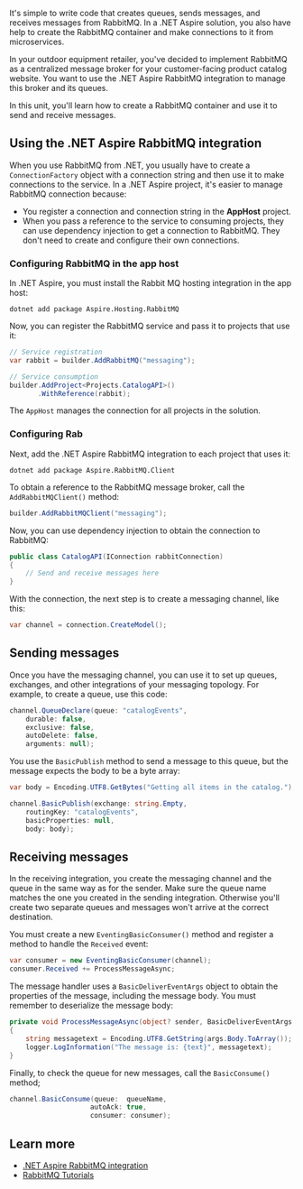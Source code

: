 It's simple to write code that creates queues, sends messages, and receives messages from RabbitMQ. In a .NET Aspire solution, you also have help to create the RabbitMQ container and make connections to it from microservices.

In your outdoor equipment retailer, you've decided to implement RabbitMQ as a centralized message broker for your customer-facing product catalog website. You want to use the .NET Aspire RabbitMQ integration to manage this broker and its queues.

In this unit, you'll learn how to create a RabbitMQ container and use it to send and receive messages.

## Using the .NET Aspire RabbitMQ integration

When you use RabbitMQ from .NET, you usually have to create a `ConnectionFactory` object with a connection string and then use it to make connections to the service. In a .NET Aspire project, it's easier to manage RabbitMQ connection because:

- You register a connection and connection string in the **AppHost** project.
- When you pass a reference to the service to consuming projects, they can use dependency injection to get a connection to RabbitMQ. They don't need to create and configure their own connections.

### Configuring RabbitMQ in the app host

In .NET Aspire, you must install the Rabbit MQ hosting integration in the app host:

```dotnetcli
dotnet add package Aspire.Hosting.RabbitMQ
```

Now, you can register the RabbitMQ service and pass it to projects that use it:

```csharp
// Service registration
var rabbit = builder.AddRabbitMQ("messaging");

// Service consumption
builder.AddProject<Projects.CatalogAPI>()
       .WithReference(rabbit);
```

The `AppHost` manages the connection for all projects in the solution.


### Configuring Rab

Next, add the .NET Aspire RabbitMQ integration to each project that uses it:

```dotnetcli
dotnet add package Aspire.RabbitMQ.Client
```

To obtain a reference to the RabbitMQ message broker, call the `AddRabbitMQClient()` method:

```csharp
builder.AddRabbitMQClient("messaging");
```

Now, you can use dependency injection to obtain the connection to RabbitMQ:

```csharp
public class CatalogAPI(IConnection rabbitConnection)
{
    // Send and receive messages here
}
```

With the connection, the next step is to create a messaging channel, like this:

```csharp
var channel = connection.CreateModel();
```

## Sending messages

Once you have the messaging channel, you can use it to set up queues, exchanges, and other integrations of your messaging topology. For example, to create a queue, use this code:

```csharp
channel.QueueDeclare(queue: "catalogEvents",
    durable: false,
    exclusive: false,
    autoDelete: false,
    arguments: null);
```

You use the `BasicPublish` method to send a message to this queue, but the message expects the body to be a byte array:

```csharp
var body = Encoding.UTF8.GetBytes("Getting all items in the catalog.");

channel.BasicPublish(exchange: string.Empty,
    routingKey: "catalogEvents",
    basicProperties: null,
    body: body);
```

## Receiving messages

In the receiving integration, you create the messaging channel and the queue in the same way as for the sender. Make sure the queue name matches the one you created in the sending integration. Otherwise you'll create two separate queues and messages won't arrive at the correct destination.

You must create a new `EventingBasicConsumer()` method and register a method to handle the `Received` event:

```csharp
var consumer = new EventingBasicConsumer(channel);
consumer.Received += ProcessMessageAsync;
```

The message handler uses a `BasicDeliverEventArgs` object to obtain the properties of the message, including the message body. You must remember to deserialize the message body:

```csharp
private void ProcessMessageAsync(object? sender, BasicDeliverEventArgs args)
{
    string messagetext = Encoding.UTF8.GetString(args.Body.ToArray());
    logger.LogInformation("The message is: {text}", messagetext);
}
```

Finally, to check the queue for new messages, call the `BasicConsume()` method;

```csharp
channel.BasicConsume(queue:  queueName,
                    autoAck: true, 
                    consumer: consumer);
```

## Learn more

- [.NET Aspire RabbitMQ integration](/dotnet/aspire/messaging/rabbitmq-client-integration)
- [RabbitMQ Tutorials](https://www.rabbitmq.com/tutorials)
